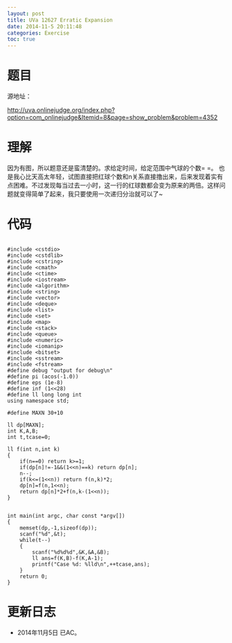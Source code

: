 ```yaml
---
layout: post
title: UVa 12627 Erratic Expansion
date: 2014-11-5 20:11:48
categories: Exercise
toc: true
---
```

# 题目
源地址：

http://uva.onlinejudge.org/index.php?option=com_onlinejudge&Itemid=8&page=show_problem&problem=4352

# 理解
因为有图，所以题意还是蛮清楚的。求给定时间，给定范围中气球的个数= =。
也是我心比天高太年轻，试图直接把红球个数和n关系直接撸出来，后来发现着实有点困难。不过发现每当过去一小时，这一行的红球数都会变为原来的两倍。这样问题就变得简单了起来，我只要使用一次递归分治就可以了~

<!-- more -->

# 代码

```

#include <cstdio>
#include <cstdlib>
#include <cstring>
#include <cmath>
#include <ctime>
#include <iostream>
#include <algorithm>
#include <string>
#include <vector>
#include <deque>
#include <list>
#include <set>
#include <map>
#include <stack>
#include <queue>
#include <numeric>
#include <iomanip>
#include <bitset>
#include <sstream>
#include <fstream>
#define debug "output for debug\n"
#define pi (acos(-1.0))
#define eps (1e-8)
#define inf (1<<28)
#define ll long long int
using namespace std;

#define MAXN 30+10

ll dp[MAXN];
int K,A,B;
int t,tcase=0;

ll f(int n,int k)
{
    if(n==0) return k>=1;
    if(dp[n]!=-1&&(1<<n)==k) return dp[n];
    n--;
    if(k<=(1<<n)) return f(n,k)*2;
    dp[n]=f(n,1<<n);
    return dp[n]*2+f(n,k-(1<<n));
}


int main(int argc, char const *argv[])
{
    memset(dp,-1,sizeof(dp));
    scanf("%d",&t);
    while(t--)
    {
        scanf("%d%d%d",&K,&A,&B);
        ll ans=f(K,B)-f(K,A-1);
        printf("Case %d: %lld\n",++tcase,ans);
    }
    return 0;
}

```

# 更新日志
- 2014年11月5日 已AC。